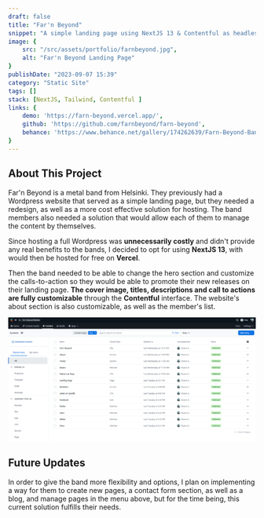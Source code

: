 ```yaml
---
draft: false
title: "Far'n Beyond"
snippet: "A simple landing page using NextJS 13 & Contentful as headless CMS"
image: {
    src: "/src/assets/portfolio/farnbeyond.jpg",
    alt: "Far'n Beyond Landing Page"
}
publishDate: "2023-09-07 15:39"
category: "Static Site"
tags: []
stack: [NextJS, Tailwind, Contentful ]
links: {
    demo: 'https://farn-beyond.vercel.app/',
    github: 'https://github.com/farnbeyond/farn-beyond',
    behance: 'https://www.behance.net/gallery/174262639/Farn-Beyond-Band-Landing-Page-Redesign'
}
---
```


## About This Project

Far'n Beyond is a metal band from Helsinki.  They previously had a Wordpress website that served as a simple landing page, but they needed a redesign, as well as a more cost effective solution for hosting.  The band members also needed a solution that would allow each of them to manage the content by themselves.

Since hosting a full Wordpress was **unnecessarily costly** and didn't provide any real benefits to the bands, I decided to opt for using **NextJS 13**, with would then be hosted for free on **Vercel**.

Then the band needed to be able to change the hero section and customize the calls-to-action so they would be able to promote their new releases on their landing page.  **The cover image, titles, descriptions and call to actions are fully customizable** through the **Contentful** interface.  The website's about section is also customizable, as well as the member's list.

![Contentful Dashboard](../../assets/portfolio/farnbeyond-contentful.png)

## Future Updates

In order to give the band more flexibility and options, I plan on implementing a way for them to create new pages, a contact form section, as well as a blog, and manage pages in the menu above, but for the time being, this current solution fulfills their needs.
